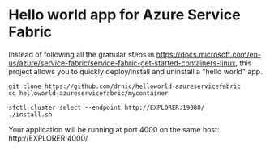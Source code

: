 # Hello world app for Azure Service Fabric

Instead of following all the granular steps in https://docs.microsoft.com/en-us/azure/service-fabric/service-fabric-get-started-containers-linux, this project allows you to quickly deploy/install and uninstall a "hello world" app.

```plain
git clone https://github.com/drnic/helloworld-azureservicefabric
cd helloworld-azureservicefabric/mycontainer

sfctl cluster select --endpoint http://EXPLORER:19080/
./install.sh
```

Your application will be running at port 4000 on the same host: http://EXPLORER:4000/
